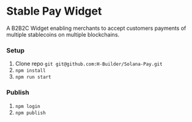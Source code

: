 # Stable Pay Widget

A B2B2C Widget enabling merchants to accept customers payments of multiple stablecoins on multiple blockchains.

### Setup

1. Clone repo `git git@github.com:H-Builder/Solana-Pay.git`
2. `npm install`
3. `npm run start`

### Publish

1. `npm login`
2. `npm publish`
